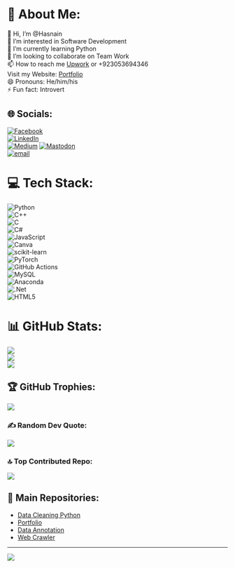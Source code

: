# 💫 About Me:
👋 Hi, I’m @Hasnain  
👀 I’m interested in Software Development  
🌱 I’m currently learning Python  
💞️ I’m looking to collaborate on Team Work  
📫 How to reach me [Upwork](https://www.upwork.com/freelancers/~0113ac97c757462815) or +923053694346  
Visit my Website: [Portfolio](https://rococo-travesseiro-41bb6a.netlify.app/)  
😄 Pronouns: He/him/his  
⚡ Fun fact: Introvert  

## 🌐 Socials:
[![Facebook](https://img.shields.io/badge/Facebook-%231877F2.svg?logo=Facebook&logoColor=white)](https://www.facebook.com/rdj.stark3718/)  
[![LinkedIn](https://img.shields.io/badge/LinkedIn-%230077B5.svg?logo=linkedin&logoColor=white)](www.linkedin.com/in/muhammad-hasnain-1169972b5)  
[![Medium](https://img.shields.io/badge/Medium-12100E?logo=medium&logoColor=white)]((https://medium.com/@f223718))
[![Mastodon](https://img.shields.io/badge/-MASTODON-%232B90D9?logo=mastodon&logoColor=white)](https://mastodon.social/@MuhammadHasnain)  
[![email](https://img.shields.io/badge/Email-D14836?logo=gmail&logoColor=white)](mailto:mhussnainzardari34@gmail.com)  

# 💻 Tech Stack:
![Python](https://img.shields.io/badge/python-3670A0?style=for-the-badge&logo=python&logoColor=ffdd54)  
![C++](https://img.shields.io/badge/c++-%2300599C.svg?style=for-the-badge&logo=c%2B%2B&logoColor=white)  
![C](https://img.shields.io/badge/c-%2300599C.svg?style=for-the-badge&logo=c&logoColor=white)  
![C#](https://img.shields.io/badge/c%23-%23239120.svg?style=for-the-badge&logo=csharp&logoColor=white)  
![JavaScript](https://img.shields.io/badge/javascript-%23323330.svg?style=for-the-badge&logo=javascript&logoColor=%23F7DF1E)  
![Canva](https://img.shields.io/badge/Canva-%2300C4CC.svg?style=for-the-badge&logo=Canva&logoColor=white)  
![scikit-learn](https://img.shields.io/badge/scikit--learn-%23F7931E.svg?style=for-the-badge&logo=scikit-learn&logoColor=white)  
![PyTorch](https://img.shields.io/badge/PyTorch-%23EE4C2C.svg?style=for-the-badge&logo=PyTorch&logoColor=white)  
![GitHub Actions](https://img.shields.io/badge/github%20actions-%232671E5.svg?style=for-the-badge&logo=githubactions&logoColor=white)  
![MySQL](https://img.shields.io/badge/mysql-4479A1.svg?style=for-the-badge&logo=mysql&logoColor=white)  
![Anaconda](https://img.shields.io/badge/Anaconda-%2344A833.svg?style=for-the-badge&logo=anaconda&logoColor=white)  
![.Net](https://img.shields.io/badge/.NET-5C2D91?style=for-the-badge&logo=.net&logoColor=white)  
![HTML5](https://img.shields.io/badge/html5-%23E34F26.svg?style=for-the-badge&logo=html5&logoColor=white)  

# 📊 GitHub Stats:
![](https://github-readme-stats.vercel.app/api?username=Hasnain-rdj&theme=dark&hide_border=false&include_all_commits=true&count_private=true)  
![](https://nirzak-streak-stats.vercel.app/?user=Hasnain-rdj&theme=dark&hide_border=false)  
![](https://github-readme-stats.vercel.app/api/top-langs/?username=Hasnain-rdj&theme=dark&hide_border=false&include_all_commits=true&count_private=true&layout=compact)  

## 🏆 GitHub Trophies:
![](https://github-profile-trophy.vercel.app/?username=Hasnain-rdj&theme=radical&no-frame=false&no-bg=true&margin-w=4)  

### ✍️ Random Dev Quote:
![](https://quotes-github-readme.vercel.app/api?type=horizontal&theme=radical)  

### 🔝 Top Contributed Repo:
![](https://github-contributor-stats.vercel.app/api?username=Hasnain-rdj&limit=5&theme=dark&combine_all_yearly_contributions=true)  

## 📌 Main Repositories:
- [Data Cleaning Python](https://github.com/Hasnain-rdj/DataCleaning_Python.git)  
- [Portfolio](https://github.com/Hasnain-rdj/Portfolio.git)  
- [Data Annotation](https://github.com/Hasnain-rdj/Data_Annotation.git)  
- [Web Crawler](https://github.com/Hasnain-rdj/WebsiteCrawler.git)  

---
[![](https://visitcount.itsvg.in/api?id=Hasnain-rdj&icon=0&color=0)](https://visitcount.itsvg.in)  

<!-- Proudly created with GPRM ( https://gprm.itsvg.in ) -->
